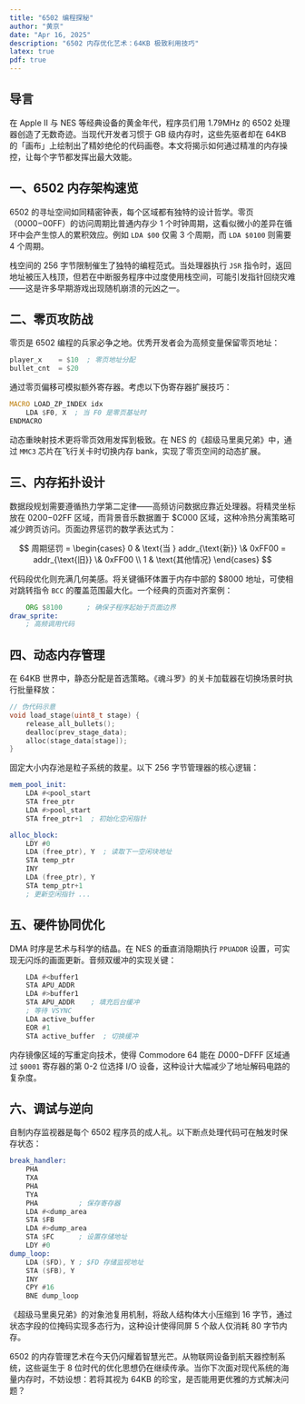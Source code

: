 ```yaml
---
title: "6502 编程探秘"
author: "黄京"
date: "Apr 16, 2025"
description: "6502 内存优化艺术：64KB 极致利用技巧"
latex: true
pdf: true
---
```


## 导言

在 Apple II 与 NES 等经典设备的黄金年代，程序员们用 1.79MHz 的 6502 处理器创造了无数奇迹。当现代开发者习惯于 GB 级内存时，这些先驱者却在 64KB 的「画布」上绘制出了精妙绝伦的代码画卷。本文将揭示如何通过精准的内存操控，让每个字节都发挥出最大效能。

## 一、6502 内存架构速览

6502 的寻址空间如同精密钟表，每个区域都有独特的设计哲学。零页（$0000-$00FF）的访问周期比普通内存少 1 个时钟周期，这看似微小的差异在循环中会产生惊人的累积效应。例如 `LDA $00` 仅需 3 个周期，而 `LDA $0100` 则需要 4 个周期。

栈空间的 256 字节限制催生了独特的编程范式。当处理器执行 `JSR` 指令时，返回地址被压入栈顶，但若在中断服务程序中过度使用栈空间，可能引发指针回绕灾难——这是许多早期游戏出现随机崩溃的元凶之一。

## 二、零页攻防战

零页是 6502 编程的兵家必争之地。优秀开发者会为高频变量保留零页地址：

```asm
player_x    = $10  ; 零页地址分配
bullet_cnt  = $20
```

通过零页偏移可模拟额外寄存器。考虑以下伪寄存器扩展技巧：

```asm
MACRO LOAD_ZP_INDEX idx
    LDA $F0, X  ; 当 F0 是零页基址时
ENDMACRO
```

动态重映射技术更将零页效用发挥到极致。在 NES 的《超级马里奥兄弟》中，通过 `MMC3` 芯片在飞行关卡时切换内存 bank，实现了零页空间的动态扩展。

## 三、内存拓扑设计

数据段规划需要遵循热力学第二定律——高频访问数据应靠近处理器。将精灵坐标放在 $0200-$02FF 区域，而背景音乐数据置于 $C000 区域，这种冷热分离策略可减少跨页访问。页面边界惩罚的数学表达式为：

$$ 周期惩罚 = \begin{cases} 0 & \text{当 } addr_{\text{新}} \& 0xFF00 = addr_{\text{旧}} \& 0xFF00 \\ 1 & \text{其他情况} \end{cases} $$

代码段优化则充满几何美感。将关键循环体置于内存中部的 $8000 地址，可使相对跳转指令 `BCC` 的覆盖范围最大化。一个经典的页面对齐案例：

```asm
    ORG $8100      ; 确保子程序起始于页面边界
draw_sprite:
    ; 高频调用代码
```

## 四、动态内存管理

在 64KB 世界中，静态分配是首选策略。《魂斗罗》的关卡加载器在切换场景时执行批量释放：

```c
// 伪代码示意
void load_stage(uint8_t stage) {
    release_all_bullets();
    dealloc(prev_stage_data);
    alloc(stage_data[stage]);
}
```

固定大小内存池是粒子系统的救星。以下 256 字节管理器的核心逻辑：

```asm
mem_pool_init:
    LDA #<pool_start
    STA free_ptr
    LDA #>pool_start
    STA free_ptr+1  ; 初始化空闲指针

alloc_block:
    LDY #0
    LDA (free_ptr), Y  ; 读取下一空闲块地址
    STA temp_ptr
    INY
    LDA (free_ptr), Y
    STA temp_ptr+1
    ; 更新空闲指针 ...
```

## 五、硬件协同优化

DMA 时序是艺术与科学的结晶。在 NES 的垂直消隐期执行 `PPUADDR` 设置，可实现无闪烁的画面更新。音频双缓冲的实现关键：

```asm
    LDA #<buffer1
    STA APU_ADDR
    LDA #>buffer1
    STA APU_ADDR    ; 填充后台缓冲
    ; 等待 VSYNC
    LDA active_buffer
    EOR #1
    STA active_buffer  ; 切换缓冲
```

内存镜像区域的写重定向技术，使得 Commodore 64 能在 $D000-$DFFF 区域通过 `$0001` 寄存器的第 0-2 位选择 I/O 设备，这种设计大幅减少了地址解码电路的复杂度。

## 六、调试与逆向

自制内存监视器是每个 6502 程序员的成人礼。以下断点处理代码可在触发时保存状态：

```asm
break_handler:
    PHA
    TXA
    PHA
    TYA
    PHA          ; 保存寄存器
    LDA #<dump_area
    STA $FB
    LDA #>dump_area
    STA $FC      ; 设置存储地址
    LDY #0
dump_loop:
    LDA ($FD), Y ; $FD 存储监视地址
    STA ($FB), Y
    INY
    CPY #16
    BNE dump_loop
```

《超级马里奥兄弟》的对象池复用机制，将敌人结构体大小压缩到 16 字节，通过状态字段的位掩码实现多态行为，这种设计使得同屏 5 个敌人仅消耗 80 字节内存。


6502 的内存管理艺术在今天仍闪耀着智慧光芒。从物联网设备到航天器控制系统，这些诞生于 8 位时代的优化思想仍在继续传承。当你下次面对现代系统的海量内存时，不妨设想：若将其视为 64KB 的珍宝，是否能用更优雅的方式解决问题？
